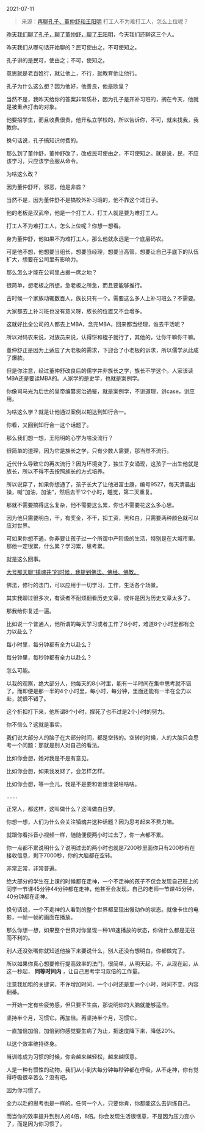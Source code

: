 2021-07-11

> 来源：[再聊孔子、董仲舒和王阳明](http://mp.weixin.qq.com/s?__biz=MzU3NDc5Nzc0NQ==&mid=2247505159&idx=1&sn=149cdd18bc44a4836e6c3edcd2bc284d&chksm=fd2e77d9ca59fecf42f9db35adb803ba04886613acbba5c3bbaecd3edaf6714959c0467ead37&scene=27#wechat_redirect)
> 打工人不为难打工人，怎么上位呢？

[昨天我们聊了孔子，聊了董仲舒，聊了王阳明](http://mp.weixin.qq.com/s?__biz=MzU3NDc5Nzc0NQ==&mid=2247505147&idx=1&sn=80b6e51a957e296b1f9fe25a588705a8&chksm=fd2e7625ca59ff33569011f2bb277f4c2143153b6c8ebf206d02b2bf2d5c544827ec6518de13&scene=21#wechat_redirect)，今天我们还聊这三个人。  

  

昨天我们从哪句话开始聊的？民可使由之，不可使知之。

  

孔子讲的是民可，使由之；不可，使知之。

  

意思就是老百姓行，就让他上，不行，就教育他让他行。

  

孔子为什么这么想？因为他好，他善良，他是欧皇？  

  

当然不是，我昨天给你的答案非常质朴，因为孔子是开补习班的，搁在今天，他就是被重点打击的对象。

  

他要招学生，而且收费很贵，他开私立学校的，所以告诉你，不可，就来找我，我教你。  

  

换句话说，孔子搞知识付费的。

  

那么到了董仲舒，董仲舒改了，改成民可使由之，不可使知之。就是说，民，不应该学习，只应该学会服从命令。

  

为啥这么改？

  

因为董仲舒坏，邪恶，他是非酋？

  

当然不是，因为董仲舒不是搞校外补习班的，他不靠这个过日子。

  

他的老板是汉武帝，他是一个打工人，打工人就是要为难打工人。

  

打工人不为难打工人，怎么上位呢？你想一想看。

  

身为董仲舒，他如果不为难打工人，那么他就永远是一个底层码农。

  

可是他不想，他想要当组长，想要当经理，想要当高管，想要让自己手底下的队伍扩大，想要在公司里有影响力。

  

那么怎么才能在公司里占据一席之地？

  

很简单，想老板之所想，急老板之所急，而且要能够推行。  

  

古时候一个家族动辄数百人，族长只有一个。需要这么多人上补习班么？不需要。  

  

大家都去上补习班也没有意义呀，族长的位置又不会增多。

  

这就好比全公司的人都去上MBA，念完MBA，回来都当经理，谁去干活呢？

  

所以对码农来说，对族员来说，认得饼和棍子就行了，其他的，让你干嘛你干嘛。

  

董仲舒正是因为上适应了大老板的需求，下迎合了小老板的诉求，所以儒学从此成了爆款。  

  

但是你注意，经过董仲舒改良后的儒学并非族长之学，族长不学这个。人家该读MBA还是要读MBA的。人家学的是史学，也就是案例学。

  

你像司马光为后世的皇帝编纂资治通鉴，就是案例学，不讲道理，讲case，讲应用。

  

为啥这么学？就是让他通过案例以期达到知行合一。

  

你看，又回到知行合一这个话题了。

  

那么我们想一想，王阳明的心学为啥没流行？

  

很简单的道理，因为它是族长之学，只有少数人需要，那当然不流行。

  

近代什么导致它的再次流行？因为环境变了，独生子女涌现，这孩子一出生他就是族长，所以不得不去按照族长的方式培养。

  

所以说穿了，如果你想通了，孩子长大了让他进富士康，编号9527，每天清晨出操，喊"加油，加油“，然后去干12个小时，睡觉，第二天重复。

  

那就不需要搞得这么复杂，他不需要这么累，你也不需要花这么多心思。

  

因为他只需要明白，干，有奖金，不干，扣工资，黑和白，只需要两种颜色就可以应对世界。

  

可如果你想不通，你非要让孩子过一个所谓中产阶级的生活，特别是在大城市里。那他一定很累，什么累？学习累，思考累。

  

就是这么回事。

  

[大号那天聊“镇魂井”的时候，我提到佛法、佛经、佛教。](http://mp.weixin.qq.com/s?__biz=MzU0MjYwNDU2Mw==&mid=2247499822&idx=1&sn=dce4b73a7d368fde1fb60000649a2338&chksm=fb1aac52cc6d254487117084166ef924856613f52470476dac6228e18db5ee8700e59ed5e643&scene=21#wechat_redirect)

  

佛法，修行的法门，可以应用于一切学习，工作，生活各个场景。  

  

其实我聊过很多次，有读者不耐烦翻看历史文章，或许是因为历史文章太多了。  

  

那我给你复述一遍。  

  

比如说一个普通人，他所谓的每天学习或者工作了8小时，难道8个小时里都有全力以赴么？

  

每小时里，每分钟都有全力以赴么？

  

每分钟里，每秒钟都有全力以赴么？

  

怎么可能。

  

以我的观察，绝大部分人，他每天的8小时里，能有一半时间在集中思考就不错了。而即便是那一半的4个小时里，每小时，每分钟，里面还能有一半在全力以赴，就很不错了。

  

这个折扣打下来，他所谓8个小时，撑死了也不过是2个小时的努力。

  

你不信么？这就是事实。

  

我们说大部分人的脑子在大部分时间，都是空转的。空转的时候，人的大脑只会思考一个问题：那就是别人对自己的看法。

  

比如你会想，她对我是不是有意见。

比如你会想，如果我发财了，会怎样怎样。

比如你会想，等一会儿，我是不是要和谁谁谁说啥啥啥。

.......

  

正常人，都这样，这叫做什么？这叫做白日梦。

  

你想一想，人们为什么会关注镇魂井这种话题？因为思考起来不费力嘛。

  

就跟你看抖音小视频一样，随随便便两小时过去了，你一点都不累。  

  

你一点都不累说明什么？说明过去的两小时也就是7200秒里面你只有200秒有在接收信息，剩下7000秒，你的大脑都在空转。  

  

非常正常，非常普遍。  

  

绝大部分的学生在上课的时候都在走神，一个不走神的孩子不仅会发现自己班上的同学一节课45分钟44分钟都在走神，他甚至会发现，自己的老师一节课45分钟，40分钟都在走神。  

  

换句话说，一个不走神的人看到的整个世界都呈现出慢动作的状态。就像卡住的电影，一帧一帧的画面在播放。  

  

那么你想一想，如果整个世界对你呈现一种1/8速播放的状态，你做什么都是无往而不利的。  

  

别人还没张嘴你就知道他接下来要说什么，别人还没有想明白，你都做完了。  

  

所以如果你真心想要修行提高效率的法门，很简单，从明天起，不，从现在起，从这一秒起， **同等时间内** ，让自己思考学习双倍的工作量。

  

注意我加粗的关键词，不许增加时间，一个小时还是那一个小时，时间不变，内容翻番。

  

一开始一定有些疲劳感，但只要不生病，那说明你的大脑就能够适应。

  

坚持半个月，习惯它。再加倍。再坚持半个月，习惯它。

  

一直加倍加倍，加倍到你感觉要生病了为止，把速度降下来，降低20%。

  

以这个效率维持终身。

  

当训练成为习惯的时候，你会越来越轻松，越来越惬意。

  

人是一种有惯性的动物，我们从小到大每分钟每秒钟都在呼吸，从不走神，你有觉得呼吸很辛苦么？没有吧。

  

因为你习惯了。

  

全力以赴的思考也是一样的。任何一个人，只要你肯，你都能这么去训练自己。

  

而当你的效率提升到别人的4倍，8倍。你会发现生活很惬意，不是因为压力变小了，而是因为你习惯了。

